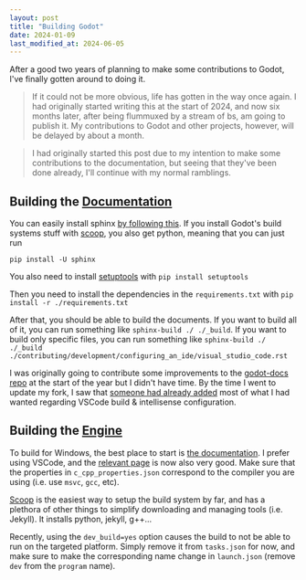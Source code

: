 ```yaml
---
layout: post
title: "Building Godot"
date: 2024-01-09
last_modified_at: 2024-06-05
---
```


After a good two years of planning to make some contributions to Godot, I've finally gotten around to doing it.

> If it could not be more obvious, life has gotten in the way once again. I had originally started writing this at the start of 2024, and now six months later, after being flummuxed by a stream of bs, am going to publish it. My contributions to Godot and other projects, however, will be delayed by about a month.

> I had originally started this post due to my intention to make some contributions to the documentation, but seeing that they've been done already, I'll continue with my normal ramblings.

## Building the [Documentation](https://github.com/godotengine/godot-docs)

You can easily install sphinx [by following this](https://www.sphinx-doc.org/en/master/usage/installation.html#windows). If you install Godot's build systems stuff with [scoop](https://scoop.sh/), you also get python, meaning that you can just run

`pip install -U sphinx`

You also need to install [setuptools](https://pypi.org/project/setuptools/) with `pip install setuptools`

Then you need to install the dependencies in the `requirements.txt` with `pip install -r ./requirements.txt`

After that, you should be able to build the documents. If you want to build all of it, you can run something like `sphinx-build ./ ./_build`. If you want to build only specific files, you can run something like `sphinx-build ./ ./_build ./contributing/development/configuring_an_ide/visual_studio_code.rst`

I was originally going to contribute some improvements to the [godot-docs repo](https://github.com/godotengine/godot-docs) at the start of the year but I didn't have time. By the time I went to update my fork, I saw that [someone had already added](https://github.com/godotengine/godot-docs/commit/cf54259ff05e47f0edd5e329d32584f230a36880) most of what I had wanted regarding VSCode build & intellisense configuration.

<!---
.. tip::

    On Windows, if you have Intellisense warnings or errors about headers (such as missing ``<alloca.h>``), it may be that VS Code intellisense is reading headers outside of the Windows platform.

    To fix this, you should configure the CPP properties to point towards the windows platform folder.


    - Press :kbd:`Ctrl + Shift + P` to open the command prompt window and enter *Edit Configurations*.
    - Select the **C/C++: Edit Configurations (JSON)** option. This should create or open ``.vscode/c_cpp_properties.json``.

    .. figure:: img/vscode_cpp_configuration_commandprompt.png
      :figclass: figure-w480
      :align: center

    - Add ``"${workspaceFolder}/platform/windows"`` to the ``"includePath"`` section.

    .. code-block::
      {
        "includePath": [
          "${workspaceFolder}/**",
          "${workspaceFolder}/platform/windows"
        ],
      }
    File example:

    .. figure:: img/vscode_cpp_configuration_sample.png
      :figclass: figure-w480
      :align: center

    ..
      https://github.com/godotengine/godot/issues/42330
      https://godotforums.org/d/32805-godot-sourcecode-in-visual-code-gives-soft-errors
      fix in 
      https://github.com/microsoft/vscode-cpptools/issues/7742
--->


## Building the [Engine](https://github.com/godotengine/godot)

To build for Windows, the best place to start is [the documentation](https://docs.godotengine.org/en/stable/contributing/development/compiling/compiling_for_windows.html). I prefer using VSCode, and the [relevant page](https://docs.godotengine.org/en/stable/contributing/development/configuring_an_ide/visual_studio_code.html) is now also very good. Make sure that the properties in `c_cpp_properties.json` correspond to the compiler you are using (i.e. use `msvc`, `gcc`, etc).

[Scoop](https://scoop.sh/) is the easiest way to setup the build system by far, and has a plethora of other things to simplify downloading and managing tools (i.e. Jekyll). It installs python, jekyll, g++...

Recently, using the `dev_build=yes` option causes the build to not be able to run on the targeted platform. Simply remove it from `tasks.json` for now, and make sure to make the corresponding name change in `launch.json` (remove `dev` from the `program` name).
